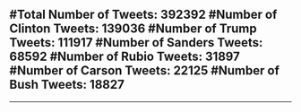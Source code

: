 #Total Number of Tweets: 392392 
#Number of Clinton Tweets: 139036
#Number of Trump Tweets: 111917
#Number of Sanders Tweets: 68592
#Number of Rubio Tweets: 31897
#Number of Carson Tweets: 22125
#Number of Bush Tweets: 18827
---
---
